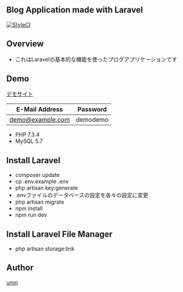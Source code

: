 Blog Application made with Laravel
--
[![StyleCI](https://github.styleci.io/repos/170001622/shield?branch=master)](https://github.styleci.io/repos/170001622)
## Overview
* これはLaravelの基本的な機能を使ったプログアプリケーションです

## Demo
[デモサイト](https://uron802-blog-laravel.herokuapp.com/)

|E-Mail Address|Password|
|---|---|
|demo@example.com|demodemo|

* PHP 7.3.4
* MySQL 5.7

## Install Laravel
* composer update
* cp .env.example .env
* php artisan key:generate
* .envファイルのデータベースの設定を各々の設定に変更
* php artisan migrate
* npm install
* npm run dev

## Install Laravel File Manager
* php artisan storage:link

## Author

[uron](https://github.com/uron802)
